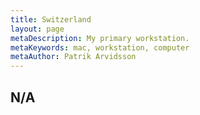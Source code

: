 ```yaml
---
title: Switzerland
layout: page
metaDescription: My primary workstation.
metaKeywords: mac, workstation, computer
metaAuthor: Patrik Arvidsson
---
```


## N/A
